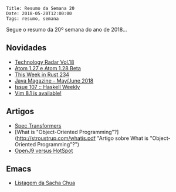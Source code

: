     Title: Resumo da Semana 20
    Date: 2018-05-20T12:00:00
    Tags: resumo, semana

Segue o resumo da 20º semana do ano de 2018...

<!-- more -->

## Novidades

* [Technology Radar Vol.18](https://www.thoughtworks.com/radar "Post sobre Technology Radar Vol.18")
* [Atom 1.27 e Atom 1.28 Beta](https://blog.atom.io/2018/05/15/atom-1-27.html "Post sobre Atom 1.27 e Atom 1.28 Beta")
* [This Week in Rust 234](https://this-week-in-rust.org/blog/2018/05/15/this-week-in-rust-234 "Post sobre This Week in Rust 234")
* [Java Magazine - May/June 2018](http://www.javamagazine.mozaicreader.com/MayJune2018 "Post sobre Java Magazine - May/June 2018")
* [Issue 107 :: Haskell Weekly](https://haskellweekly.news/issues/107.html "Post sobre Issue 107 :: Haskell Weekly")
* [Vim 8.1 is available!](https://www.vim.org/vim-8.1-released.php "Post sobre Vim 8.1 is available!")

## Artigos

* [Spec Transformers](https://www.metosin.fi/blog/spec-transformers "Artigo sobre Spec Transformers")
* [What is "Object-Oriented Programming"?](http://stroustrup.com/whatis.pdf "Artigo sobre What is "Object-Oriented Programming"?")
* [OpenJ9 versus HotSpot](http://royvanrijn.com/blog/2018/05/openj9-jvm-shootout "Artigo sobre OpenJ9 versus HotSpot")

## Emacs

* [Listagem da Sacha Chua](http://sachachua.com/blog/category/emacs-news "Post sobre Listagem da Sacha Chua")
